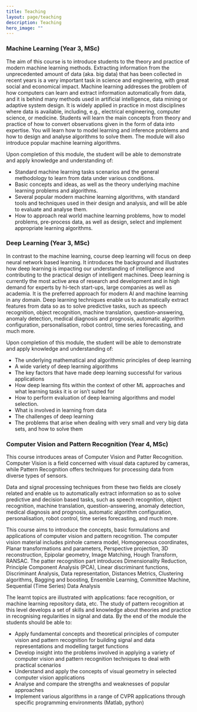 ```yaml
---
title: Teaching
layout: page/teaching
description: Teaching
hero_image: ""
---
```


### Machine Learning (Year 3, MSc)
The aim of this course is to introduce students to the theory and practice of modern machine learning methods. Extracting information from the unprecedented amount of data (aka. big data) that has been collected in recent years is a very important task in science and engineering, with great social and economical impact. Machine learning addresses the problem of how computers can learn and extract information automatically from data, and it is behind many methods used in artificial intelligence, data mining or adaptive system design. It is widely applied in practice in most disciplines where data is available, including, e.g., electrical engineering, computer science, or medicine. Students will learn the main concepts from theory and practice of how to convert observations given in the form of data into expertise. You will learn how to model learning and inference problems and how to design and analyse algorithms to solve them. The module will also introduce popular machine learning algorithms.

Upon completion of this module, the student will be able to demonstrate and apply knowledge and understanding of:
- Standard machine learning tasks scenarios and the general methodology to learn from data under various conditions.
- Basic concepts and ideas, as well as the theory underlying machine learning problems and algorithms.
- Several popular modern machine learning algorithms, with standard tools and techniques used in their design and analysis, and will be able to evaluate and analyse them.
- How to approach real world machine learning problems, how to model problems, pre-process data, as well as design, select and implement appropriate learning algorithms.


### Deep Learning (Year 3, MSc)
In contrast to the machine learning, course deep learning will focus on deep neural network based learning. It introduces the background and illustrates how deep learning is impacting our understanding of intelligence and contributing to the practical design of intelligent machines. Deep learning is currently the most active area of research and development and in high demand for experts by hi-tech start-ups, large companies as well as academia. It is the preferred approach for modern AI and machine learning in any domain. Deep learning techniques enable us to automatically extract features from data so as to solve predictive tasks, such as speech recognition, object recognition, machine translation, question-answering, anomaly detection, medical diagnosis and prognosis, automatic algorithm configuration, personalisation, robot control, time series forecasting, and much more.

Upon completion of this module, the student will be able to demonstrate and apply knowledge and understanding of:
- The underlying mathematical and algorithmic principles of deep learning
- A wide variety of deep learning algorithms
- The key factors that have made deep learning successful for various applications
- How deep learning fits within the context of other ML approaches and what learning tasks it is or isn’t suited for
- How to perform evaluation of deep learning algorithms and model selection.
- What is involved in learning from data
- The challenges of deep learning
- The problems that arise when dealing with very small and very big data sets, and how to solve them


### Computer Vision and Pattern Recognition (Year 4, MSc)
This course introduces areas of Computer Vision and Patter Recognition. Computer Vision is a field concerned with visual data captured by cameras, while Pattern Recognition offers techniques for processing data from diverse types of sensors.

Data and signal processing techniques from these two fields are closely related and enable us to automatically extract information so as to solve predictive and decision based tasks, such as speech recognition, object recognition, machine translation, question-answering, anomaly detection, medical diagnosis and prognosis, automatic algorithm configuration, personalisation, robot control, time series forecasting, and much more.

This course aims to introduce the concepts, basic formulations and applications of computer vision and pattern recognition. The computer vision material includes pinhole camera model, Homogeneous coordinates, Planar transformations and parameters, Perspective projection, 3D reconstruction, Epipolar geometry, Image Matching, Hough Transform, RANSAC. The patter recognition part introduces Dimensionality Reduction, Principle Component Analysis (PCA), Linear discriminant functions, Discriminant Analysis, Data representation, Distances Metrics, Clustering algorithms, Bagging and boosting, Ensemble Learning, Committee Machine, Sequential (Time Series) Data Analysis

The learnt topics are illustrated with applications: face recognition, or machine learning repository data, etc. The study of pattern recognition at this level develops a set of skills and knowledge about theories and practice in recognising regularities in signal and data. By the end of the module the students should be able to:
- Apply fundamental concepts and theoretical principles of computer vision and pattern recognition for building signal and data representations and modelling target functions
- Develop insight into the problems involved in applying a variety of computer vision and pattern recognition techniques to deal with practical scenarios
- Understand and apply the concepts of visual geometry in selected computer vision applications
- Analyse and compare the strengths and weaknesses of popular approaches
- Implement various algorithms in a range of CVPR applications through specific programming environments (Matlab, python)   